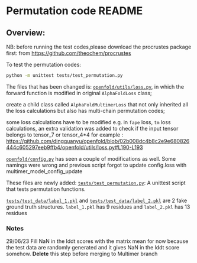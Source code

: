 # Permutation code README

## Overview:

NB: before running the test codes,please download the procrustes package first:
from https://github.com/theochem/procrustes

To test the permutation codes:
```bash
python -m unittest tests/test_permutation.py
```
The files that has been changed is:
[```openfold/utils/loss.py```](https://github.com/dingquanyu/openfold/blob/permutation/openfold/utils/loss.py), in which the forward function is modified in 
original ```AlphaFoldLoss``` class; 

create a child class called ```AlphaFoldMultimerLoss``` that not only inherited all the loss calculations but also 
has multi-chain permutation codes; 

some loss calculations have to be modified e.g. in ```fape``` loss, ```tm``` loss calculations, an extra validation was added to check if the input tensor belongs to tensor_7 or tensor_4*4 for example : https://github.com/dingquanyu/openfold/blob/02b008dc4b8c2e9e680826444c605297eeb9ffb4/openfold/utils/loss.py#L190-L193

[```openfold/config.py```](https://github.com/dingquanyu/openfold/blob/permutation/openfold/config.py) has seen a couple of modifications as well. Some namings were wrong and previous script forgot to update  config.loss with multimer_model_config_update


These files are newly added:
[```tests/test_permutation.py```](https://github.com/dingquanyu/openfold/blob/permutation/tests/test_permutation.py): A unittest script 
that tests permutation functions.

[```tests/test_data/label_1.pkl```](https://github.com/dingquanyu/openfold/blob/permutation/tests/test_data/label_1.pkl) 
and [```tests/test_data/label_2.pkl```](https://github.com/dingquanyu/openfold/blob/permutation/tests/test_data/label_2.pkl) are 2 fake ground truth structures.
```label_1.pkl``` has 9 residues and ```label_2.pkl``` has 13 residues
### Notes
29/06/23 Fill NaN in the lddt scores with the matrix mean for now because the test data are randomly generated and it gives NaN in the lddt score somehow.
**Delete** this step before merging to Multimer branch

